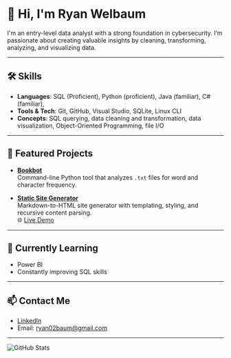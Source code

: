 # 👋 Hi, I'm Ryan Welbaum

I'm an entry-level data analyst with a strong foundation in cybersecurity. I’m passionate about creating valuable insights by cleaning, transforming, analyzing, and visualizing data.

---

## 🛠️ Skills

- **Languages**: SQL (Proficient), Python (proficient), Java (familiar), C# (familiar),
- **Tools & Tech**: Git, GitHub, Visual Studio, SQLite, Linux CLI
- **Concepts**: SQL querying, data cleaning and transformation, data visualization, Object-Oriented Programming, file I/O

---

## 📁 Featured Projects

- **[Bookbot](https://github.com/rjwCode/bookbot)**  
  Command-line Python tool that analyzes `.txt` files for word and character frequency.
  
- **[Static Site Generator](https://github.com/rjwCode/static_site_generator)**  
  Markdown-to-HTML site generator with templating, styling, and recursive content parsing.  
  🌐 [Live Demo](https://rjwCode.github.io/static_site_generator)

---

## 🌱 Currently Learning

- Power BI
- Constantly improving SQL skills

---

## 📫 Contact Me

- [LinkedIn](https://www.linkedin.com/in/ryan-welbaum-8b108a292)  
- Email: ryan02baum@gmail.com

---

![GitHub Stats](https://github-readme-stats.vercel.app/api?username=rjwCode&show_icons=true&theme=tokyonight)

